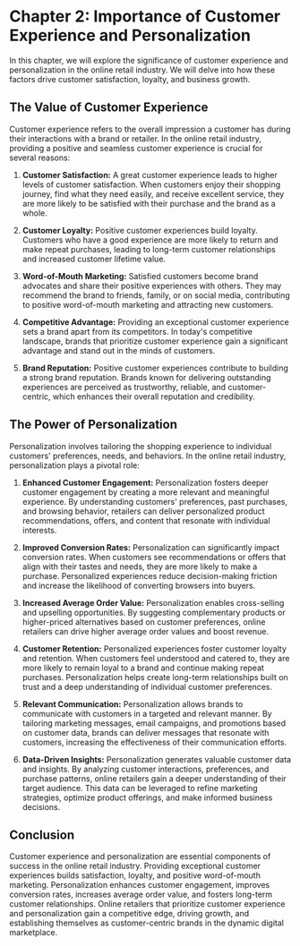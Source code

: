 Chapter 2: Importance of Customer Experience and Personalization
================================================================

In this chapter, we will explore the significance of customer experience and personalization in the online retail industry. We will delve into how these factors drive customer satisfaction, loyalty, and business growth.

The Value of Customer Experience
--------------------------------

Customer experience refers to the overall impression a customer has during their interactions with a brand or retailer. In the online retail industry, providing a positive and seamless customer experience is crucial for several reasons:

1. **Customer Satisfaction:** A great customer experience leads to higher levels of customer satisfaction. When customers enjoy their shopping journey, find what they need easily, and receive excellent service, they are more likely to be satisfied with their purchase and the brand as a whole.

2. **Customer Loyalty:** Positive customer experiences build loyalty. Customers who have a good experience are more likely to return and make repeat purchases, leading to long-term customer relationships and increased customer lifetime value.

3. **Word-of-Mouth Marketing:** Satisfied customers become brand advocates and share their positive experiences with others. They may recommend the brand to friends, family, or on social media, contributing to positive word-of-mouth marketing and attracting new customers.

4. **Competitive Advantage:** Providing an exceptional customer experience sets a brand apart from its competitors. In today's competitive landscape, brands that prioritize customer experience gain a significant advantage and stand out in the minds of customers.

5. **Brand Reputation:** Positive customer experiences contribute to building a strong brand reputation. Brands known for delivering outstanding experiences are perceived as trustworthy, reliable, and customer-centric, which enhances their overall reputation and credibility.

The Power of Personalization
----------------------------

Personalization involves tailoring the shopping experience to individual customers' preferences, needs, and behaviors. In the online retail industry, personalization plays a pivotal role:

1. **Enhanced Customer Engagement:** Personalization fosters deeper customer engagement by creating a more relevant and meaningful experience. By understanding customers' preferences, past purchases, and browsing behavior, retailers can deliver personalized product recommendations, offers, and content that resonate with individual interests.

2. **Improved Conversion Rates:** Personalization can significantly impact conversion rates. When customers see recommendations or offers that align with their tastes and needs, they are more likely to make a purchase. Personalized experiences reduce decision-making friction and increase the likelihood of converting browsers into buyers.

3. **Increased Average Order Value:** Personalization enables cross-selling and upselling opportunities. By suggesting complementary products or higher-priced alternatives based on customer preferences, online retailers can drive higher average order values and boost revenue.

4. **Customer Retention:** Personalized experiences foster customer loyalty and retention. When customers feel understood and catered to, they are more likely to remain loyal to a brand and continue making repeat purchases. Personalization helps create long-term relationships built on trust and a deep understanding of individual customer preferences.

5. **Relevant Communication:** Personalization allows brands to communicate with customers in a targeted and relevant manner. By tailoring marketing messages, email campaigns, and promotions based on customer data, brands can deliver messages that resonate with customers, increasing the effectiveness of their communication efforts.

6. **Data-Driven Insights:** Personalization generates valuable customer data and insights. By analyzing customer interactions, preferences, and purchase patterns, online retailers gain a deeper understanding of their target audience. This data can be leveraged to refine marketing strategies, optimize product offerings, and make informed business decisions.

Conclusion
----------

Customer experience and personalization are essential components of success in the online retail industry. Providing exceptional customer experiences builds satisfaction, loyalty, and positive word-of-mouth marketing. Personalization enhances customer engagement, improves conversion rates, increases average order value, and fosters long-term customer relationships. Online retailers that prioritize customer experience and personalization gain a competitive edge, driving growth, and establishing themselves as customer-centric brands in the dynamic digital marketplace.

